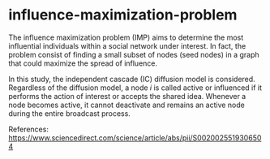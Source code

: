 # influence-maximization-problem
The influence maximization problem (IMP) aims to determine the most influential individuals within a social network under interest. In fact, the problem consist of finding a small subset of nodes (seed nodes) in a graph that could maximize the spread of influence.

In this study, the independent cascade (IC) diffusion model is considered. Regardless of the diffusion model, a node *i* is called active or influenced if it performs the action of interest or accepts the shared idea. Whenever a node becomes active, it cannot deactivate and remains an active node during the entire broadcast process.

References:\
https://www.sciencedirect.com/science/article/abs/pii/S0020025519306504
